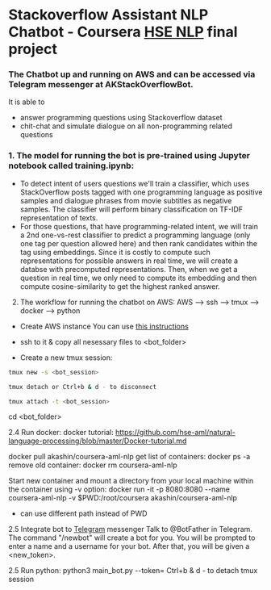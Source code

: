 # Stackoverflow Assistant NLP Chatbot - Coursera [HSE NLP](https://www.coursera.org/learn/language-processing) final project
### The Chatbot up and running on AWS and can be accessed via Telegram messenger at AKStackOverflowBot. 

It is able to 
- answer programming questions using Stackoverflow dataset 
- chit-chat and simulate dialogue on all non-programming related questions

### 1. The model for running the bot is pre-trained using Jupyter notebook called training.ipynb:
- To detect intent of users questions we'll train a classifier, which uses StackOverflow posts tagged with one programming language as positive samples and
dialogue phrases from movie subtitles as negative samples. The classifier will perform binary classification on TF-IDF representation of texts.
- For those questions, that have programming-related intent, we will train a 2nd one-vs-rest classifier to predict a programming language 
(only one tag per question allowed here) and then rank candidates within the tag using embeddings. Since it is costly to compute such representations for possible
answers in real time, we will create a databse with precomputed representations. Then, when we get a question in real time, we only need to compute its embedding and then
compute cosine-similarity to get the highest ranked answer.

2. The workflow for running the chatbot on AWS: AWS --> ssh --> tmux --> docker --> python

- Create AWS instance
You can use [this instructions](https://github.com/hse-aml/natural-language-processing/blob/master/AWS-tutorial.md) 

- ssh to it & copy all nesessary files to <bot_folder>

- Create a new tmux session:
```sh
tmux new -s <bot_session>
```
```sh
tmux detach or Ctrl+b & d - to disconnect
```
```sh
tmux attach -t <bot_session>
```
cd <bot_folder>

2.4 Run docker:
docker tutorial: https://github.com/hse-aml/natural-language-processing/blob/master/Docker-tutorial.md

docker pull akashin/coursera-aml-nlp
get list of containers: docker ps -a
remove old container: docker rm coursera-aml-nlp

Start new container and mount a directory from your local machine within the container using -v option:
docker run -it -p 8080:8080 --name coursera-aml-nlp -v $PWD:/root/coursera akashin/coursera-aml-nlp
- can use different path instead of PWD

2.5 Integrate bot to [Telegram](https://telegram.org) messenger
Talk to @BotFather in Telegram. The command "/newbot" will create a bot for you. You will be prompted to enter a name and a username for your bot. After that, you will be given a <new_token>.

2.5 Run python:
python3 main_bot.py --token=<your token>
Ctrl+b & d - to detach tmux session